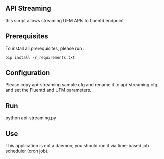 API Streaming
--------------------------------------------------------

this script allows streaming UFM APIs to fluentd endpoint

Prerequisites 
--------------------------------------------------------

To install all prerequisites, please run :

`pip install -r requirements.txt` 


Configuration
-------------------------------------------------------- 
Please copy api-streaming.sample.cfg and rename it to api-streaming.cfg, and set the Fluentd and UFM parameters.

Run  
-------------------------------------------------------- 
python api-streaming.py

Use  
-------------------------------------------------------- 
This application is not a daemon; you should run it via time-based job scheduler (cron job).
